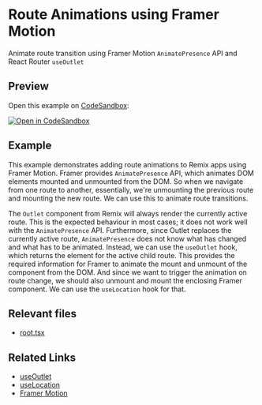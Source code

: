 # Route Animations using Framer Motion

Animate route transition using Framer Motion `AnimatePresence` API and React Router `useOutlet`

## Preview

Open this example on [CodeSandbox](https://codesandbox.com):

[![Open in CodeSandbox](https://codesandbox.io/static/img/play-codesandbox.svg)](https://codesandbox.io/s/github/remix-run/examples/tree/main/framer-route-animation)

## Example

This example demonstrates adding route animations to Remix apps using Framer Motion. Framer provides `AnimatePresence` API, which animates DOM elements mounted and unmounted from the DOM. So when we navigate from one route to another, essentially, we're unmounting the previous route and mounting the new route. We can use this to animate route transitions.

The `Outlet` component from Remix will always render the currently active route. This is the expected behaviour in most cases; it does not work well with the `AnimatePresence` API. Furthermore, since Outlet replaces the currently active route, `AnimatePresence` does not know what has changed and what has to be animated. Instead, we can use the `useOutlet` hook, which returns the element for the active child route. This provides the required information for Framer to animate the mount and unmount of the component from the DOM. And since we want to trigger the animation on route change, we should also unmount and mount the enclosing Framer component. We can use the `useLocation` hook for that.

## Relevant files

- [root.tsx](./app/root.tsx)

## Related Links

- [useOutlet](https://reactrouter.com/docs/en/v6/hooks/use-outlet)
- [useLocation](https://reactrouter.com/docs/en/v6/hooks/use-location)
- [Framer Motion](https://www.framer.com/docs/introduction/)
